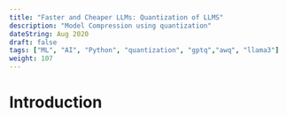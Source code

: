 ```yaml
---
title: "Faster and Cheaper LLMs: Quantization of LLMS"
description: "Model Compression using quantization"
dateString: Aug 2020
draft: false
tags: ["ML", "AI", "Python", "quantization", "gptq","awq", "llama3"]
weight: 107
---
```

# Introduction